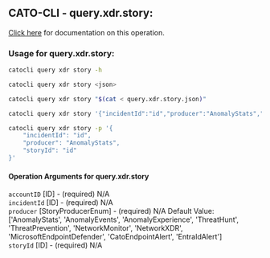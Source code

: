 
## CATO-CLI - query.xdr.story:
[Click here](https://api.catonetworks.com/documentation/#query-query.xdr.story) for documentation on this operation.

### Usage for query.xdr.story:

```bash
catocli query xdr story -h

catocli query xdr story <json>

catocli query xdr story "$(cat < query.xdr.story.json)"

catocli query xdr story '{"incidentId":"id","producer":"AnomalyStats","storyId":"id"}'

catocli query xdr story -p '{
    "incidentId": "id",
    "producer": "AnomalyStats",
    "storyId": "id"
}'
```

#### Operation Arguments for query.xdr.story ####

`accountID` [ID] - (required) N/A    
`incidentId` [ID] - (required) N/A    
`producer` [StoryProducerEnum] - (required) N/A Default Value: ['AnomalyStats', 'AnomalyEvents', 'AnomalyExperience', 'ThreatHunt', 'ThreatPrevention', 'NetworkMonitor', 'NetworkXDR', 'MicrosoftEndpointDefender', 'CatoEndpointAlert', 'EntraIdAlert']   
`storyId` [ID] - (required) N/A    
